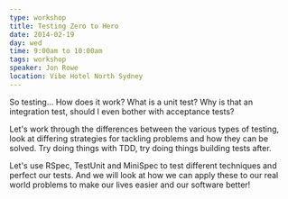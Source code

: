 ```yaml
---
type: workshop
title: Testing Zero to Hero
date: 2014-02-19
day: wed
time: 9:00am to 10:00am
tags: workshop
speaker: Jon Rowe
location: Vibe Hotel North Sydney
---
```


So testing… How does it work?
What is a unit test? Why is that an integration test, should I even bother with acceptance tests?

Let's work through the differences between the various types of testing, look at differing strategies for tackling problems and how they can be solved. Try doing things with TDD, try doing things building tests after.

Let's use RSpec, TestUnit and MiniSpec to test different techniques and perfect our tests. And we will look at how we can apply these to our real world problems to make our lives easier and our software better!
